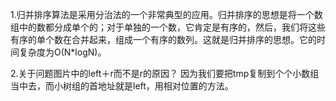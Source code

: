 1.归并排序算法是采用分治法的一个非常典型的应用。归并排序的思想是将一个数组中的数都分成单个的；对于单独的一个数，它肯定是有序的，然后，我们将这些有序的单个数在合并起来，组成一个有序的数列。这就是归并排序的思想。它的时间复杂度为O(N*logN)。


2.关于问题图片中的left＋r而不是r的原因？
因为我们要把tmp复制到个个小数组当中去，而小树组的首地址就是left，用相对位置的方法。